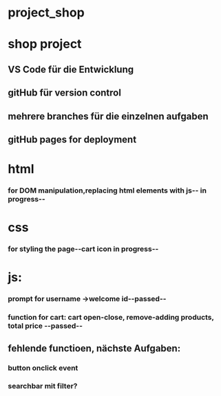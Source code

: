 # project_shop

# shop project

## VS Code für die Entwicklung

## gitHub für version control

## mehrere branches für die einzelnen aufgaben

## gitHub pages for deployment

# html

### for DOM manipulation,replacing html elements with js-- in progress--

# css

### for styling the page--cart icon in progress--

# js:

### prompt for username ->welcome id--passed--

### function for cart: cart open-close, remove-adding products, total price --passed--

## fehlende functioen, nächste Aufgaben:

### button onclick event

### searchbar mit filter?

